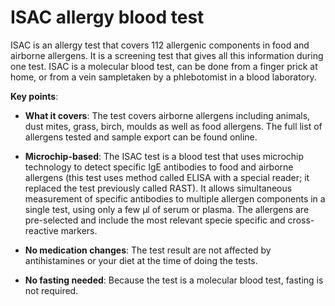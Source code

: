 <!--
source: gpt-3 + jph editing
tags: tests
-->

# ISAC allergy blood test

ISAC is an allergy test that covers 112 allergenic components in food and airborne allergens. It is a screening test that gives all this information during one test. ISAC is a molecular blood test, can be done from a finger prick at home, or from a vein sampletaken by a phlebotomist in a blood laboratory.

**Key points**:

* **What it covers**: The test covers airborne allergens including animals, dust mites, grass, birch, moulds as well as food allergens. The full list of allergens tested and sample export can be found online.

* **Microchip-based**: The ISAC test is a blood test that uses microchip technology to detect specific IgE antibodies to food and airborne allergens (this test uses method called ELISA with a special reader; it replaced the test previously called RAST). It allows simultaneous measurement of specific antibodies to multiple allergen components in a single test, using only a few µl of serum or plasma. The allergens are pre-selected and include the most relevant specie specific and cross-reactive markers.

* **No medication changes**: The test result are not affected by antihistamines or your diet at the time of doing the tests.
 
* **No fasting needed**: Because the test is a molecular blood test, fasting is not required.
